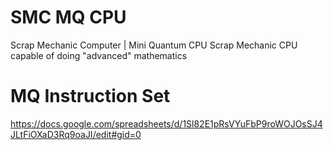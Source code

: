 # SMC MQ CPU
 Scrap Mechanic Computer | Mini Quantum CPU
 Scrap Mechanic CPU capable of doing "advanced" mathematics

# MQ Instruction Set
 https://docs.google.com/spreadsheets/d/1Sl82E1pRsVYuFbP9roWOJOsSJ4JLtFiOXaD3Rq9oaJI/edit#gid=0
